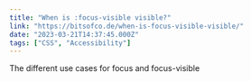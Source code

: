 ```yaml
---
title: "When is :focus-visible visible?"
link: "https://bitsofco.de/when-is-focus-visible-visible/"
date: "2023-03-21T14:37:45.000Z"
tags: ["CSS", "Accessibility"]
---
```


The different use cases for focus and focus-visible
